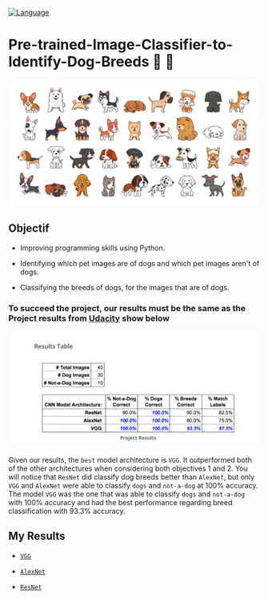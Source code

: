 [![Language](https://img.shields.io/badge/language-python-blue.svg?style=flat)](https://www.python.org)

# Pre-trained-Image-Classifier-to-Identify-Dog-Breeds 🐶 🐶 

![](dog_breeds.png "Dog 🐶 Breeds")



## Objectif 

- Improving  programming skills using Python.

- Identifying which pet images are of dogs and which pet images aren't of dogs.

- Classifying the breeds of dogs, for the images that are of dogs.

### To succeed the project, our results must be the same as the Project results from [Udacity](https://learn.udacity.com/) show below


![](Expected_Results.png "Projects Results")

Given our results, the `best` model architecture is `VGG`. It outperformed both of the other architectures when considering both objectives 1 and 2. You will notice that `ResNet` did classify dog breeds better than `AlexNet`, but only `VGG` and `AlexNet` were able to classify `dogs` and `not-a-dog` at $100$% accuracy. The model `VGG` was the one that was able to classify `dogs` and `not-a-dog` with $100$% accuracy and had the best performance regarding breed classification with $93.3$% accuracy.


## My Results 

- [`VGG`](Udacity-Project1/vgg_pet-images.txt)

- [`AlexNet`](Udacity-Project1/alexnet_pet-images.txt)

- [`ResNet`](Udacity-Project1/resnet_pet-images.txt)
